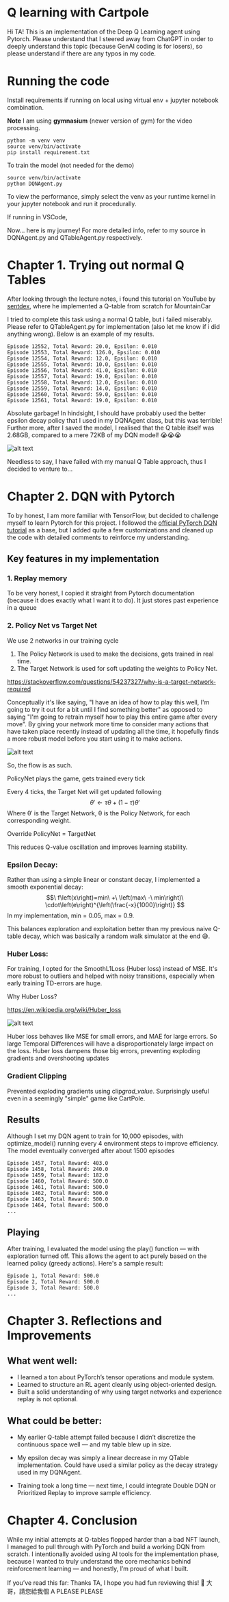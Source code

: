 # Q learning with Cartpole

Hi TA! This is an implementation of the Deep Q Learning agent using Pytorch. Please understand that I steered away from ChatGPT in order to deeply understand this topic (because GenAI coding is for losers), so please understand if there are any typos in my code.

# Running the code

Install requirements if running on local using virtual env + jupyter notebook combination.

**Note** I am using **gymnasium** (newer version of gym) for the video processing.

```
python -m venv venv
source venv/bin/activate
pip install requirement.txt
```

To train the model (not needed for the demo)

```
source venv/bin/activate
python DQNAgent.py
```

To view the performance, simply select the venv as your runtime kernel in your jupyter notebook and run it procedurally.

If running in VSCode,

Now... here is my journey! For more detailed info, refer to my source in DQNAgent.py and QTableAgent.py respectively.

# Chapter 1. Trying out normal Q Tables

After looking through the lecture notes, i found this tutorial on YouTube by <a href="https://www.youtube.com/watch?v=yMk_XtIEzH8&list=PLQVvvaa0QuDezJFIOU5wDdfy4e9vdnx-7">sentdex</a>, where he implemented a Q-table from scratch for MountainCar

I tried to complete this task using a normal Q table, but i failed miserably. Please refer to QTableAgent.py for implementation (also let me know if i did anything wrong). Below is an example of my results.

```
Episode 12552, Total Reward: 20.0, Epsilon: 0.010
Episode 12553, Total Reward: 126.0, Epsilon: 0.010
Episode 12554, Total Reward: 12.0, Epsilon: 0.010
Episode 12555, Total Reward: 10.0, Epsilon: 0.010
Episode 12556, Total Reward: 41.0, Epsilon: 0.010
Episode 12557, Total Reward: 19.0, Epsilon: 0.010
Episode 12558, Total Reward: 12.0, Epsilon: 0.010
Episode 12559, Total Reward: 14.0, Epsilon: 0.010
Episode 12560, Total Reward: 59.0, Epsilon: 0.010
Episode 12561, Total Reward: 19.0, Epsilon: 0.010
```

Absolute garbage! In hindsight, I should have probably used the better epsilon decay policy that I used in my DQNAgent class, but this was terrible! Further more, after I saved the model, I realised that the Q table itself was 2.68GB, compared to a mere 72KB of my DQN model! 😭😭😭

![alt text](image.png)

Needless to say, I have failed with my manual Q Table approach, thus I decided to venture to...

# Chapter 2. DQN with Pytorch

To by honest, I am more familiar with TensorFlow, but decided to challenge myself to learn Pytorch for this project. I followed the <a href="https://pytorch.org/tutorials/intermediate/reinforcement_q_learning.html">official PyTorch DQN tutorial</a> as a base, but I added quite a few customizations and cleaned up the code with detailed comments to reinforce my understanding.

## Key features in my implementation

### 1. Replay memory

To be very honest, I copied it straight from Pytorch documentation (because it does exactly what I want it to do).
It just stores past experience in a queue

### 2. Policy Net vs Target Net

We use 2 networks in our training cycle

1.  The Policy Network is used to make the decisions, gets trained in real time.
2.  The Target Network is used for soft updating the weights to Policy Net.

https://stackoverflow.com/questions/54237327/why-is-a-target-network-required

Conceptually it's like saying, "I have an idea of how to play this well,
I'm going to try it out for a bit until I find something better"
as opposed to saying "I'm going to retrain myself how to play this
entire game after every move". By giving your network more time to
consider many actions that have taken place recently instead of
updating all the time, it hopefully finds a more robust model before you
start using it to make actions.

![alt text](sc3000.drawio.png)

So, the flow is as such.

PolicyNet plays the game, gets trained every tick

Every 4 ticks, the Target Net will get updated following
$$ θ′ ← τ θ + (1 −τ )θ′ $$
Where θ′ is the Target Network, θ is the Policy Network, for each corresponding weight.

Override PolicyNet = TargetNet

This reduces Q-value oscillation and improves learning stability.

### Epsilon Decay:

Rather than using a simple linear or constant decay, I implemented a smooth exponential decay:
$$\ f\left(x\right)=min\ +\ \left(max\ -\ min\right)\ \cdot\left(e\right)^{\left(\frac{-x}{1000}\right)} $$
In my implementation, min = 0.05, max = 0.9.

This balances exploration and exploitation better than my previous naive Q-table decay, which was basically a random walk simulator at the end 😅.

### Huber Loss:

For training, I opted for the SmoothL1Loss (Huber loss) instead of MSE. It's more robust to outliers and helped with noisy transitions, especially when early training TD-errors are huge.

Why Huber Loss?

https://en.wikipedia.org/wiki/Huber_loss

![alt text](image-1.png)

Huber loss behaves like MSE for small errors, and MAE for large errors.
So large Temporal Differences will have a disproportionately large impact on the loss. Huber loss dampens those big errors, preventing exploding gradients and overshooting updates

### Gradient Clipping

Prevented exploding gradients using clip*grad_value*. Surprisingly useful even in a seemingly "simple" game like CartPole.

## Results

Although I set my DQN agent to train for 10,000 episodes, with optimize_model() running every 4 environment steps to improve efficiency. The model eventually converged after about 1500 episodes

```
Episode 1457, Total Reward: 403.0
Episode 1458, Total Reward: 240.0
Episode 1459, Total Reward: 182.0
Episode 1460, Total Reward: 500.0
Episode 1461, Total Reward: 500.0
Episode 1462, Total Reward: 500.0
Episode 1463, Total Reward: 500.0
Episode 1464, Total Reward: 500.0
...
```

## Playing

After training, I evaluated the model using the play() function — with exploration turned off. This allows the agent to act purely based on the learned policy (greedy actions). Here's a sample result:

```
Episode 1, Total Reward: 500.0
Episode 2, Total Reward: 500.0
Episode 3, Total Reward: 500.0
...
```

# Chapter 3. Reflections and Improvements

## What went well:

-   I learned a ton about PyTorch’s tensor operations and module system.
-   Learned to structure an RL agent cleanly using object-oriented design.
-   Built a solid understanding of why using target networks and experience replay is not optional.

## What could be better:

-   My earlier Q-table attempt failed because I didn’t discretize the continuous space well — and my table blew up in size.

-   My epsilon decay was simply a linear decrease in my QTable implementation. Could have used a similar policy as the decay strategy used in my DQNAgent.

-   Training took a long time — next time, I could integrate Double DQN or Prioritized Replay to improve sample efficiency.

# Chapter 4. Conclusion

While my initial attempts at Q-tables flopped harder than a bad NFT launch, I managed to pull through with PyTorch and build a working DQN from scratch. I intentionally avoided using AI tools for the implementation phase, because I wanted to truly understand the core mechanics behind reinforcement learning — and honestly, I’m proud of what I built.

If you’ve read this far:
Thanks TA, I hope you had fun reviewing this! 🙏
大哥，請您給我個 A PLEASE PLEASE

